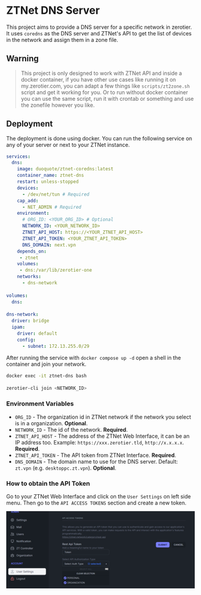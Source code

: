 # ZTNet DNS Server

This project aims to provide a DNS server for a specific network in zerotier. It uses `coredns` as the DNS server and ZTNet's API to get the list of devices in the network and assign them in a zone file.

## Warning

> This project is only designed to work with ZTNet API and inside a docker container, if you have other use cases like running it on my.zerotier.com, you can adapt a few things like `scripts/zt2zone.sh` script and get it working for you. Or to run without docker container you can use the same script, run it with crontab or something and use the zonefile however you like.

## Deployment

The deployment is done using docker. You can run the following service on any of your server or next to your ZTNet instance.

```yaml
services:
  dns:
    image: duoquote/ztnet-coredns:latest
    container_name: ztnet-dns
    restart: unless-stopped
    devices:
      - /dev/net/tun # Required
    cap_add:
      - NET_ADMIN # Required
    environment:
      # ORG_ID: <YOUR_ORG_ID> # Optional
      NETWORK_ID: <YOUR_NETWORK_ID>
      ZTNET_API_HOST: https://<YOUR_ZTNET_API_HOST>
      ZTNET_API_TOKEN: <YOUR_ZTNET_API_TOKEN>
      DNS_DOMAIN: next.vpn
    depends_on:
     - ztnet
    volumes:
     - dns:/var/lib/zerotier-one
    networks:
      - dns-network

volumes:
  dns:

dns-network:
  driver: bridge
  ipam:
    driver: default
    config:
      - subnet: 172.13.255.0/29
```

After running the service with `docker compose up -d` open a shell in the container and join your network.

```bash
docker exec -it ztnet-dns bash

zerotier-cli join <NETWORK_ID>
```

### Environment Variables

- `ORG_ID` - The organization id in ZTNet network if the network you select is in a organization. **Optional**.
- `NETWORK_ID` - The id of the network. **Required**.
- `ZTNET_API_HOST` - The address of the ZTNet Web Interface, it can be an IP address too. Example: `https://xxx.zerotier.tld`, `http://x.x.x.x`. **Required**.
- `ZTNET_API_TOKEN` - The API token from ZTNet Interface. **Required**.
- `DNS_DOMAIN` - The domain name to use for the DNS server. Default: `zt.vpn` (e.g. `desktoppc.zt.vpn`). **Optional**.


### How to obtain the API Token

Go to your ZTNet Web Interface and click on the `User Settings` on left side menu. Then go to the `API ACCESS TOKENS` section and create a new token.

![alt text](assets/image.png)